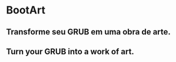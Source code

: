 # BootArt

##    Transforme seu GRUB em uma obra de arte.
    
##    Turn your GRUB into a work of art.
